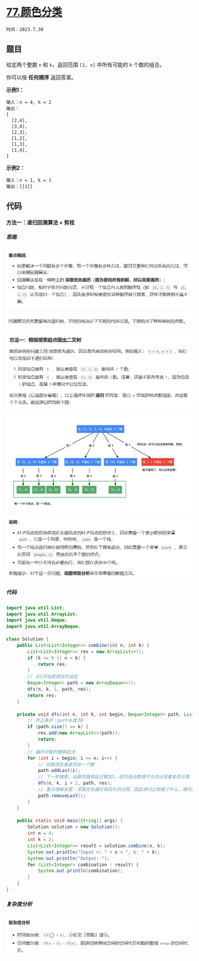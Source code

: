 # [77.颜色分类](https://leetcode.cn/problems/combinations/)

`时间：2023.7.30`

## 题目

给定两个整数 `n` 和 `k`，返回范围 `[1, n]` 中所有可能的 `k` 个数的组合。

你可以按 **任何顺序** 返回答案。

**示例1：**

```
输入：n = 4, k = 2
输出：
[
  [2,4],
  [3,4],
  [2,3],
  [1,2],
  [1,3],
  [1,4],
]
```

**示例2：**

```
输入：n = 1, k = 1
输出：[[1]]
```

## 代码

#### 方法一：递归回溯算法 + 剪枝

##### 思路

![1](pictures/1.png)

![2](pictures/2.png)

![3](pictures/3.png)

![4](pictures/4.png)

##### 代码

```java
import java.util.List;
import java.util.ArrayList;
import java.util.Deque;
import java.util.ArrayDeque;

class Solution {
    public List<List<Integer>> combine(int n, int k) {
        List<List<Integer>> res = new ArrayList<>();
        if (k <= 0 || n < k) {
            return res;
        }
        // 从1开始是题目的设定
        Deque<Integer> path = new ArrayDeque<>();
        dfs(n, k, 1, path, res);
        return res;
    }

    private void dfs(int n, int k, int begin, Deque<Integer> path, List<List<Integer>> res) {
        // 终止条件：path长度为k
        if (path.size() == k) {
            res.add(new ArrayList<>(path));
            return;
        }
        // 遍历可能的搜索起点
        for (int i = begin; i <= n; i++) {
            // 向路径变量里添加一个数
            path.addLast(i);
            // 下一轮搜索，设置的搜索起点要加1，因为组合数理不允许出现重复的元素
            dfs(n, k, i + 1, path, res);
            // 重点理解这里：深度优先遍历有回头的过程，因此递归之前做了什么，递归之后需要做相同操作的逆向操作
            path.removeLast();
        }
    }
    
    public static void main(String[] args) {
        Solution solution = new Solution();
        int n = 4;
        int k = 2;
        List<List<Integer>> result = solution.combine(n, k);
        System.out.println("Input n: " + n + ", k: " + k);
        System.out.println("Output: ");
        for (List<Integer> combination : result) {
            System.out.println(combination);
        }
    }
}
```

##### 复杂度分析

![5](pictures/5.png)